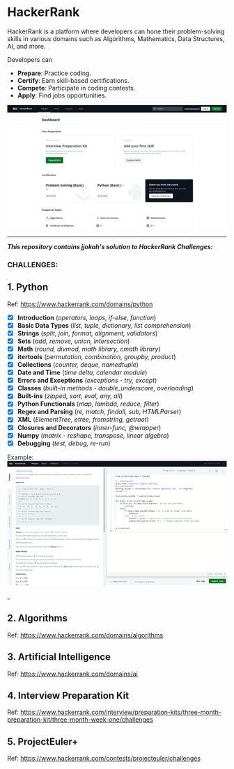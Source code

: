 # HackerRank

HackerRank is a platform where developers can hone their problem-solving skills in various domains such as Algorithms, Mathematics, Data Structures, AI, and more. 

Developers can 
- **Prepare**: Practice coding.
- **Certify**: Earn skill-based certifications.
- **Compete**: Participate in coding contests.
- **Apply**: Find jobs opportunities.


![hackerrank website](./hkr.png)
___

**_This repository contains jjokah's solution to HackerRank Challenges:_**

### CHALLENGES:

## 1. Python
Ref: https://www.hackerrank.com/domains/python

- [x] **Introduction** (_operators, loops, if-else, function_)
- [x] **Basic Data Types** (_list, tuple, dictionary, list comprehension_)
- [x] **Strings** (_split, join, format, alignment, validators_)
- [x] **Sets** (_add, remove, union, intersection_)
- [x] **Math** (_round, divmod, math library, cmath library_)
- [x] **itertools** (_permutation, combination, groupby, product_)
- [x] **Collections** (_counter, deque, namedtuple_)
- [x] **Date and Time** (_time delta, calendar module_)
- [x] **Errors and Exceptions** (_exceptions - try, except_)
- [x] **Classes** (_built-in methods - double_underscore, overloading_)
- [x] **Built-ins** (_zipped, sort, eval, any, all_)
- [x] **Python Functionals** (_map, lambda, reduce, filter_)
- [x] **Regex and Parsing** (_re, match, findall, sub, HTMLParser_)
- [x] **XML** (_ElementTree, etree, fromstring, getroot_)
- [x] **Closures and Decorators** (_inner-func, @wrapper_)
- [x] **Numpy** (_matrix - reshape, transpose, linear algebra_)
- [x] **Debugging** (_test, debug, re-run_)

Example:
![hackerrank python challenge](./hkr_py.png)

_

## 2. Algorithms
Ref: https://www.hackerrank.com/domains/algorithms

## 3. Artificial Intelligence
Ref: https://www.hackerrank.com/domains/ai

## 4. Interview Preparation Kit
Ref: https://www.hackerrank.com/interview/preparation-kits/three-month-preparation-kit/three-month-week-one/challenges


## 5. ProjectEuler+
Ref: https://www.hackerrank.com/contests/projecteuler/challenges



